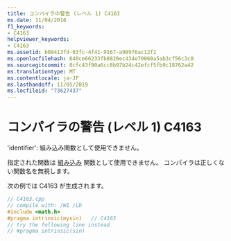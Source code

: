 ```yaml
---
title: コンパイラの警告 (レベル 1) C4163
ms.date: 11/04/2016
f1_keywords:
- C4163
helpviewer_keywords:
- C4163
ms.assetid: b08413fd-03fc-4f41-9167-a98976ac12f2
ms.openlocfilehash: 640ce66233fb8820ec434e70060a5ab3cf56c3c0
ms.sourcegitcommit: 0cfc43f90a6cc8b97b24c42efcf5fb9c18762a42
ms.translationtype: MT
ms.contentlocale: ja-JP
ms.lasthandoff: 11/05/2019
ms.locfileid: "73627437"
---
```

# <a name="compiler-warning-level-1-c4163"></a>コンパイラの警告 (レベル 1) C4163

'identifier': 組み込み関数として使用できません。

指定された関数は [組み込み](../../preprocessor/intrinsic.md) 関数として使用できません。 コンパイラは正しくない関数名を無視します。

次の例では C4163 が生成されます。

```cpp
// C4163.cpp
// compile with: /W1 /LD
#include <math.h>
#pragma intrinsic(mysin)   // C4163
// try the following line instead
// #pragma intrinsic(sin)
```